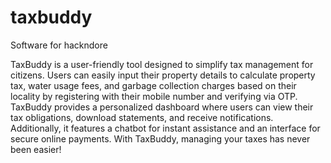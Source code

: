 # taxbuddy
Software for hackndore 

TaxBuddy is a user-friendly tool designed to simplify tax management for citizens. Users can easily input their property details to calculate property tax, water usage fees, and garbage collection charges based on their locality by registering with their mobile number and verifying via OTP. TaxBuddy provides a personalized dashboard where users can view their tax obligations, download statements, and receive notifications. Additionally, it features a chatbot for instant assistance and an interface for secure online payments. With TaxBuddy, managing your taxes has never been easier!
